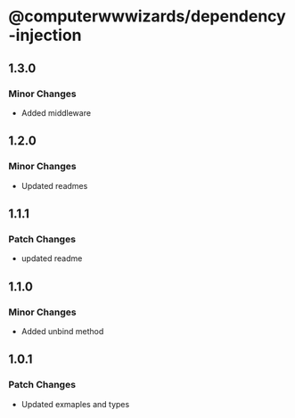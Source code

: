 # @computerwwwizards/dependency-injection

## 1.3.0

### Minor Changes

- Added middleware

## 1.2.0

### Minor Changes

- Updated readmes

## 1.1.1

### Patch Changes

- updated readme

## 1.1.0

### Minor Changes

- Added unbind method

## 1.0.1

### Patch Changes

- Updated exmaples and types
